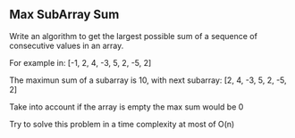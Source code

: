 ## Max SubArray Sum

Write an algorithm to get the largest possible sum of a sequence of consecutive values in an array.

For example in: [-1, 2, 4, -3, 5, 2, -5, 2]

The maximun sum of a subarray is 10, with next subarray: [2, 4, -3, 5, 2, -5, 2]

Take into account if the array is empty the max sum would be 0

Try to solve this problem in a time complexity at most of O(n)